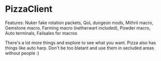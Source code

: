 # PizzaClient
Features: Nuker fake rotation packets, QoL dungeon mods, Mithril macro, Gemstone macro, Farming macro (netherwart included), Powder macro, Auto terminals, Failsales for macros

There's a lot more things and explore to see what you want. Pizza also has things like auto harp. Don't be too blatant and use them in secluded areas without people :)
